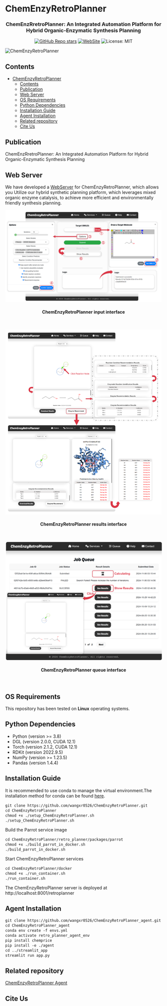 # ChemEnzyRetroPlanner

<div id="top" align="center">

  <h3>ChemEnzRretroPlanner: An Integrated Automation Platform for Hybrid Organic-Enzymatic Synthesis Planning</h3>
  
  [![GitHub Repo stars](https://img.shields.io/github/stars/wangxr0526/ChemEnzyRetroPlanner?style=social)](https://github.com/wangxr0526/ChemEnzyRetroPlanner/stargazers)
  [![WebSite](https://img.shields.io/badge/WebSite-blue)](http://cadd.zju.edu.cn/retroplanner)
  ![License: MIT](https://img.shields.io/badge/License-MIT-yellow.svg)
  <!-- [![DOI](https://zenodo.org/badge/745387829.svg)](https://zenodo.org/doi/10.5281/zenodo.12819439) -->

</div>

![ChemEnzyRetroPlanner](./images/retroplanner-beta-overview.png)



## Contents

- [ChemEnzyRetroPlanner](#chemenzyretroplanner)
  - [Contents](#contents)
  - [Publication](#publication)
  - [Web Server](#web-server)
  - [OS Requirements](#os-requirements)
  - [Python Dependencies](#python-dependencies)
  - [Installation Guide](#installation-guide)
  - [Agent Installation](#agent-installation)
  - [Related repository](#related-repository)
  - [Cite Us](#cite-us)
 

## Publication
ChemEnzRretroPlanner: An Integrated Automation Platform for Hybrid Organic-Enzymatic Synthesis Planning

## Web Server

<!-- <strong>Notice: Website Link Update (2025.04.22)</strong>  
Due to a temporary issue with the original website link, we have moved the access point to a new link:
[WebServer](http://retroplanner.cpolar.cn/retroplanner/)
Please use the above link to access the website as usual. We will notify you once the original link is restored.  -->


We have developed a [WebServer](http://cadd.zju.edu.cn/retroplanner) for ChemEnzyRetroPlanner, which allows you Utilize our hybrid synthetic planning platform, which leverages mixed organic enzyme catalysis, to achieve more efficient and environmentally friendly synthesis planning.<br>

<div id="top" align="center">

![ChemEnzyRetroPlanner input interface](webapp/static/figure/input_interface.png)

<h4>ChemEnzyRetroPlanner input interface</h4><br>

![ChemEnzyRetroPlanner results interface](webapp/static/figure/results_interface.png)

<h4>ChemEnzyRetroPlanner results interface</h4><br>

![ChemEnzyRetroPlanner queue interface](webapp/static/figure/queue_interface.png)

<h4>ChemEnzyRetroPlanner queue interface</h4><br>

</div>


## OS Requirements
This repository has been tested on **Linux**  operating systems.

## Python Dependencies
* Python (version >= 3.8)
* DGL (version 2.0.0, CUDA 12.1)
* Torch (version 2.1.2, CUDA 12.1)
* RDKit (version 2022.9.5)
* NumPy (version >= 1.23.5)
* Pandas (version 1.4.4)


## Installation Guide

It is recommended to use conda to manage the virtual environment.The installation method for conda can be found [here](https://conda.io/projects/conda/en/stable/user-guide/install/linux.html#installing-on-linux).<br>

```
git clone https://github.com/wangxr0526/ChemEnzyRetroPlanner.git
cd ChemEnzyRetroPlanner
chmod +x ./setup_ChemEnzyRetroPlanner.sh
./setup_ChemEnzyRetroPlanner.sh
```
Build the Parrot service image
```
cd ChemEnzyRetroPlanner/retro_planner/packages/parrot
chmod +x ./build_parrot_in_docker.sh
./build_parrot_in_docker.sh
```
Start ChemEnzyRetroPlanner services
```
cd ChemEnzyRetroPlanner/docker
chmod +x ./run_container.sh
./run_container.sh
```
The ChemEnzyRetroPlanner server is deployed at http://localhost:8001/retroplanner


## Agent Installation
```
git clone https://github.com/wangxr0526/ChemEnzyRetroPlanner_agent.git
cd ChemEnzyRetroPlanner_agent
conda env create -f envs.yml
conda activate retro_planner_agent_env
pip install chemprice
pip install -e ./agent
cd ../streamlit_app
streamlit run app.py
```
## Related repository
[ChemEnzyRetroPlanner Agent](https://github.com/wangxr0526/ChemEnzyRetroPlanner_agent.git)
## Cite Us

```

```
